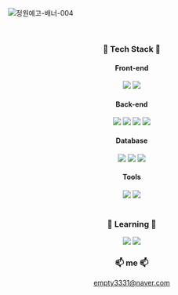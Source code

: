 ![정원예고-배너-004](https://user-images.githubusercontent.com/62602963/148880466-5251915c-99de-4751-b1ce-ac774019c2b4.png)

<div align=center> <br>
 
### 🔭 Tech Stack 🔭

#### Front-end
<img src="https://img.shields.io/badge/JavaScript-F7DF1E?style=plastic&logo=JavaScript&logoColor=F7DF1E"/> <img src="https://img.shields.io/badge/Vue.js-4FC08D?style=plastic&logo=Vue.js&logoColor=white"/>
#### Back-end
<img src="https://img.shields.io/badge/Java-007396?style=plastic&logo=Java&logoColor=white"/> <img src="https://img.shields.io/badge/Spring-6DB33F?style=plastic&logo=Spring&logoColor=white"/> <img src="https://img.shields.io/badge/Python-3776AB?style=plastic&logo=Python&logoColor=white"/> <img src="https://img.shields.io/badge/Node.js-339933?style=plastic&logo=Node.js&logoColor=white"/>

#### Database
<img src="https://img.shields.io/badge/MySQL-4479A1?style=plastic&logo=MySQL&logoColor=white"/> <img src="https://img.shields.io/badge/MariaDB-003545?style=plastic&logo=MariaDB&logoColor=white"/> <img src="https://img.shields.io/badge/Oracle-F80000?style=plastic&logo=Oracle&logoColor=white"/>

#### Tools
<img src="https://img.shields.io/badge/VSCode-007ACC?style=plastic&logo=Visual Studio Code&logoColor=white"/> <img src="https://img.shields.io/badge/Eclipse IDE-2C2255?style=plastic&logo=Eclipse IDE&logoColor=white"/>
<br/>
<br/>

### 🌱 Learning 🌱

<img src="https://img.shields.io/badge/Amazon Aws-232F3E?style=plastic&logo=Amazon Aws&logoColor=white"/> <img src="https://img.shields.io/badge/Docker-2496ED?style=plastic&logo=Docker&logoColor=white"/>

### 📫 me 📫 
 empty3331@naver.com  </div>

